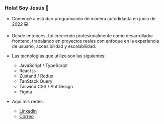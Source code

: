 ### Hola! Soy Jesús 👋

- Comencé a estudiar programación de manera autodidacta en junio de 2022 💻
- Desde entonces, fui creciendo profesionalmente como desarrollador frontend, trabajando en proyectos reales con enfoque en la experiencia de usuario, accesibilidad y escalabilidad.
- Las tecnologías que utilizo son las siguientes:

  - JavaScript / TypeScript
  - React js
  - Zustand / Redux
  - TanStack Query
  - Tailwind CSS / Ant Design
  - Figma

- Aqui mis redes:
  - [Linkedin](http://www.linkedin.com/in/jesus-re)
  - [Correo](mailto:jesusre890@gmail.com)


